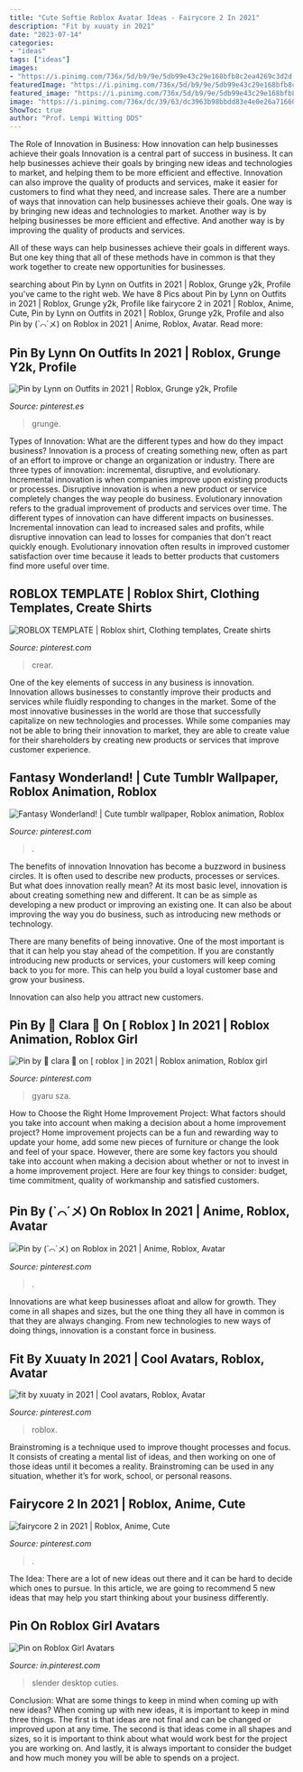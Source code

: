 ```yaml
---
title: "Cute Softie Roblox Avatar Ideas - Fairycore 2 In 2021"
description: "Fit by xuuaty in 2021"
date: "2023-07-14"
categories:
- "ideas"
tags: ["ideas"]
images:
- "https://i.pinimg.com/736x/5d/b9/9e/5db99e43c29e168bfb8c2ea4269c3d2d.jpg"
featuredImage: "https://i.pinimg.com/736x/5d/b9/9e/5db99e43c29e168bfb8c2ea4269c3d2d.jpg"
featured_image: "https://i.pinimg.com/736x/5d/b9/9e/5db99e43c29e168bfb8c2ea4269c3d2d.jpg"
image: "https://i.pinimg.com/736x/dc/39/63/dc3963b98bbdd83e4e0e26a716605ac8.jpg"
ShowToc: true
author: "Prof. Lempi Witting DDS"
---
```



The Role of Innovation in Business: How innovation can help businesses achieve their goals
Innovation is a central part of success in business. It can help businesses achieve their goals by bringing new ideas and technologies to market, and helping them to be more efficient and effective. Innovation can also improve the quality of products and services, make it easier for customers to find what they need, and increase sales.
There are a number of ways that innovation can help businesses achieve their goals. One way is by bringing new ideas and technologies to market. Another way is by helping businesses be more efficient and effective. And another way is by improving the quality of products and services.

All of these ways can help businesses achieve their goals in different ways. But one key thing that all of these methods have in common is that they work together to create new opportunities for businesses.

	

		
searching about Pin by Lynn on Outfits in 2021 | Roblox, Grunge y2k, Profile you've came to the right web. We have 8 Pics about Pin by Lynn on Outfits in 2021 | Roblox, Grunge y2k, Profile like fairycore 2 in 2021 | Roblox, Anime, Cute, Pin by Lynn on Outfits in 2021 | Roblox, Grunge y2k, Profile and also Pin by (`⌒´メ) on Roblox in 2021 | Anime, Roblox, Avatar. Read more:
		
    
## Pin By Lynn On Outfits In 2021 | Roblox, Grunge Y2k, Profile

<img loading=lazy src="https://i.pinimg.com/736x/ff/0f/38/ff0f3825c30e4cdd83b50a5817189281.jpg" onerror="this.onerror=null;this.src='https://tse3.mm.bing.net/th?id=OIP.AsjH2it_2SWne0SpQk9V4gHaFz&amp;pid=15.1';" alt="Pin by Lynn on Outfits in 2021 | Roblox, Grunge y2k, Profile">

_Source: pinterest.es_

>grunge. 

	

Types of Innovation: What are the different types and how do they impact business?
Innovation is a process of creating something new, often as part of an effort to improve or change an organization or industry. There are three types of innovation: incremental, disruptive, and evolutionary. Incremental innovation is when companies improve upon existing products or processes. Disruptive innovation is when a new product or service completely changes the way people do business. Evolutionary innovation refers to the gradual improvement of products and services over time.
The different types of innovation can have different impacts on businesses. Incremental innovation can lead to increased sales and profits, while disruptive innovation can lead to losses for companies that don't react quickly enough. Evolutionary innovation often results in improved customer satisfaction over time because it leads to better products that customers find more useful over time.

    
## ROBLOX TEMPLATE | Roblox Shirt, Clothing Templates, Create Shirts

<img loading=lazy src="https://i.pinimg.com/736x/4a/b8/06/4ab806bcdb0d53f5d7b5a96ae998239f.jpg" onerror="this.onerror=null;this.src='https://tse3.mm.bing.net/th?id=OIP.ecq98BPKy-3Nzr0h42K6dAHaHE&amp;pid=15.1';" alt="ROBLOX TEMPLATE | Roblox shirt, Clothing templates, Create shirts">

_Source: pinterest.com_

>crear. 

	

One of the key elements of success in any business is innovation. Innovation allows businesses to constantly improve their products and services while fluidly responding to changes in the market. Some of the most innovative businesses in the world are those that successfully capitalize on new technologies and processes. While some companies may not be able to bring their innovation to market, they are able to create value for their shareholders by creating new products or services that improve customer experience.

    
## Fantasy Wonderland! | Cute Tumblr Wallpaper, Roblox Animation, Roblox

<img loading=lazy src="https://i.pinimg.com/736x/5d/b9/9e/5db99e43c29e168bfb8c2ea4269c3d2d.jpg" onerror="this.onerror=null;this.src='https://tse2.mm.bing.net/th?id=OIP.ytEmwMTDiwkL_sDHwYPcVgHaEH&amp;pid=15.1';" alt="Fantasy Wonderland! | Cute tumblr wallpaper, Roblox animation, Roblox">

_Source: pinterest.com_

>. 

	

The benefits of innovation
Innovation has become a buzzword in business circles. It is often used to describe new products, processes or services. But what does innovation really mean?
At its most basic level, innovation is about creating something new and different. It can be as simple as developing a new product or improving an existing one. It can also be about improving the way you do business, such as introducing new methods or technology.

There are many benefits of being innovative. One of the most important is that it can help you stay ahead of the competition. If you are constantly introducing new products or services, your customers will keep coming back to you for more. This can help you build a loyal customer base and grow your business.

Innovation can also help you attract new customers.

    
## Pin By 🖤 Clara 🍥 On [ Roblox ] In 2021 | Roblox Animation, Roblox Girl

<img loading=lazy src="https://i.pinimg.com/736x/9b/7f/1d/9b7f1d5d75f853eae3a25569e4e87e3c.jpg" onerror="this.onerror=null;this.src='https://tse1.mm.bing.net/th?id=OIP.r_f8GWCJaKBhToy8yfug1wHaQm&amp;pid=15.1';" alt="Pin by 🖤 clara 🍥 on [ roblox ] in 2021 | Roblox animation, Roblox girl">

_Source: pinterest.com_

>gyaru sza. 

	

How to Choose the Right Home Improvement Project: What factors should you take into account when making a decision about a home improvement project?
Home improvement projects can be a fun and rewarding way to update your home, add some new pieces of furniture or change the look and feel of your space. However, there are some key factors you should take into account when making a decision about whether or not to invest in a home improvement project. Here are four key things to consider: budget, time commitment, quality of workmanship and satisfied customers.

    
## Pin By (`⌒´メ) On Roblox In 2021 | Anime, Roblox, Avatar

<img loading=lazy src="https://i.pinimg.com/736x/dc/39/63/dc3963b98bbdd83e4e0e26a716605ac8.jpg" onerror="this.onerror=null;this.src='https://tse1.mm.bing.net/th?id=OIP.8_95RLnOk3LGGEr9Cwt0iwHaKc&amp;pid=15.1';" alt="Pin by (`⌒´メ) on Roblox in 2021 | Anime, Roblox, Avatar">

_Source: pinterest.com_

>. 

	

Innovations are what keep businesses afloat and allow for growth. They come in all shapes and sizes, but the one thing they all have in common is that they are always changing. From new technologies to new ways of doing things, innovation is a constant force in business.

    
## Fit By Xuuaty In 2021 | Cool Avatars, Roblox, Avatar

<img loading=lazy src="https://i.pinimg.com/736x/8b/41/41/8b4141b003f51a39f5c3bac2e3abb2cc.jpg" onerror="this.onerror=null;this.src='https://tse4.mm.bing.net/th?id=OIP.8Y2G3g0rDE-mliKnk0qkTgHaM_&amp;pid=15.1';" alt="fit by xuuaty in 2021 | Cool avatars, Roblox, Avatar">

_Source: pinterest.com_

>roblox. 

	

Brainstroming is a technique used to improve thought processes and focus. It consists of creating a mental list of ideas, and then working on one of those ideas until it becomes a reality. Brainstroming can be used in any situation, whether it’s for work, school, or personal reasons.

    
## Fairycore 2 In 2021 | Roblox, Anime, Cute

<img loading=lazy src="https://i.pinimg.com/736x/13/86/de/1386de5b1d0d69d694d4f0422880a333.jpg" onerror="this.onerror=null;this.src='https://tse4.mm.bing.net/th?id=OIP.FjgsqE5Beym-yB7OtJZg5wHaLA&amp;pid=15.1';" alt="fairycore 2 in 2021 | Roblox, Anime, Cute">

_Source: pinterest.com_

>. 

	

The Idea:
There are a lot of new ideas out there and it can be hard to decide which ones to pursue. In this article, we are going to recommend 5 new ideas that may help you start thinking about your business differently.

    
## Pin On Roblox Girl Avatars

<img loading=lazy src="https://i.pinimg.com/736x/18/06/8e/18068e80f098b9a1e10b433ac6fe05dd.jpg" onerror="this.onerror=null;this.src='https://tse2.mm.bing.net/th?id=OIP.JATYNXODuRGjELryRKt4xgHaGf&amp;pid=15.1';" alt="Pin on Roblox Girl Avatars">

_Source: in.pinterest.com_

>slender desktop cuties. 

	

Conclusion: What are some things to keep in mind when coming up with new ideas?
When coming up with new ideas, it is important to keep in mind three things. The first is that ideas are not final and can be changed or improved upon at any time. The second is that ideas come in all shapes and sizes, so it is important to think about what would work best for the project you are working on. And lastly, it is always important to consider the budget and how much money you will be able to spends on a project.

